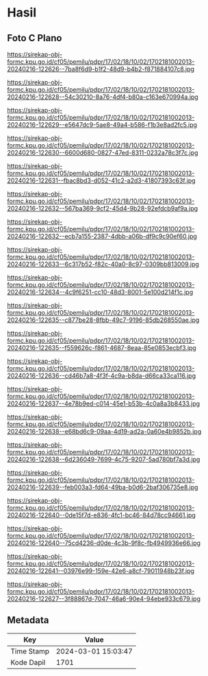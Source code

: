 # Hasil

## Foto C Plano

https://sirekap-obj-formc.kpu.go.id/cf05/pemilu/pdpr/17/02/18/10/02/1702181002013-20240216-122626--7ba8f6d9-b1f2-48d9-b4b2-f871884107c8.jpg

https://sirekap-obj-formc.kpu.go.id/cf05/pemilu/pdpr/17/02/18/10/02/1702181002013-20240216-122628--54c30210-8a76-4df4-b80a-c163e670994a.jpg

https://sirekap-obj-formc.kpu.go.id/cf05/pemilu/pdpr/17/02/18/10/02/1702181002013-20240216-122629--e5647dc9-5ae8-49a4-b586-f1b3e8ad2fc5.jpg

https://sirekap-obj-formc.kpu.go.id/cf05/pemilu/pdpr/17/02/18/10/02/1702181002013-20240216-122630--6600d680-0827-47ed-8311-0232a78c3f7c.jpg

https://sirekap-obj-formc.kpu.go.id/cf05/pemilu/pdpr/17/02/18/10/02/1702181002013-20240216-122631--fbac8bd3-d052-41c2-a2d3-41807393c63f.jpg

https://sirekap-obj-formc.kpu.go.id/cf05/pemilu/pdpr/17/02/18/10/02/1702181002013-20240216-122632--567ba369-9cf2-45d4-9b28-92efdcb9af9a.jpg

https://sirekap-obj-formc.kpu.go.id/cf05/pemilu/pdpr/17/02/18/10/02/1702181002013-20240216-122632--ecb7a155-2387-4dbb-a06b-df9c9c90ef60.jpg

https://sirekap-obj-formc.kpu.go.id/cf05/pemilu/pdpr/17/02/18/10/02/1702181002013-20240216-122633--6c317b52-f82c-40a0-8c97-0309bb813009.jpg

https://sirekap-obj-formc.kpu.go.id/cf05/pemilu/pdpr/17/02/18/10/02/1702181002013-20240216-122634--4c9f6251-cc10-48d3-8001-5e100d214f1c.jpg

https://sirekap-obj-formc.kpu.go.id/cf05/pemilu/pdpr/17/02/18/10/02/1702181002013-20240216-122635--c877be28-8fbb-49c7-9196-85db268550ae.jpg

https://sirekap-obj-formc.kpu.go.id/cf05/pemilu/pdpr/17/02/18/10/02/1702181002013-20240216-122635--f559626c-f861-4687-8eaa-85e0853ecbf3.jpg

https://sirekap-obj-formc.kpu.go.id/cf05/pemilu/pdpr/17/02/18/10/02/1702181002013-20240216-122636--cd46b7a8-4f3f-4c9a-b8da-d66ca33ca116.jpg

https://sirekap-obj-formc.kpu.go.id/cf05/pemilu/pdpr/17/02/18/10/02/1702181002013-20240216-122637--4e78b9ed-c014-45e1-b53b-4c0a8a3b8433.jpg

https://sirekap-obj-formc.kpu.go.id/cf05/pemilu/pdpr/17/02/18/10/02/1702181002013-20240216-122638--e68bd6c9-09aa-4d19-ad2a-0a60e4b9852b.jpg

https://sirekap-obj-formc.kpu.go.id/cf05/pemilu/pdpr/17/02/18/10/02/1702181002013-20240216-122638--6d236049-7699-4c75-9207-5ad780bf7a3d.jpg

https://sirekap-obj-formc.kpu.go.id/cf05/pemilu/pdpr/17/02/18/10/02/1702181002013-20240216-122639--feb003a3-fd64-49ba-b0d6-2baf306735e8.jpg

https://sirekap-obj-formc.kpu.go.id/cf05/pemilu/pdpr/17/02/18/10/02/1702181002013-20240216-122640--0de15f7d-e836-4fc1-bc46-84d78cc94661.jpg

https://sirekap-obj-formc.kpu.go.id/cf05/pemilu/pdpr/17/02/18/10/02/1702181002013-20240216-122640--75cd4236-d0de-4c3b-9f8c-fb4949936e66.jpg

https://sirekap-obj-formc.kpu.go.id/cf05/pemilu/pdpr/17/02/18/10/02/1702181002013-20240216-122641--03976e99-159e-42e6-a8cf-79011948b23f.jpg

https://sirekap-obj-formc.kpu.go.id/cf05/pemilu/pdpr/17/02/18/10/02/1702181002013-20240216-122627--3f88867d-7047-46a6-90e4-94ebe933c679.jpg


## Metadata

| Key        | Value               |
| ---------- | ------------------- |
| Time Stamp | 2024-03-01 15:03:47 |
| Kode Dapil | 1701                |



